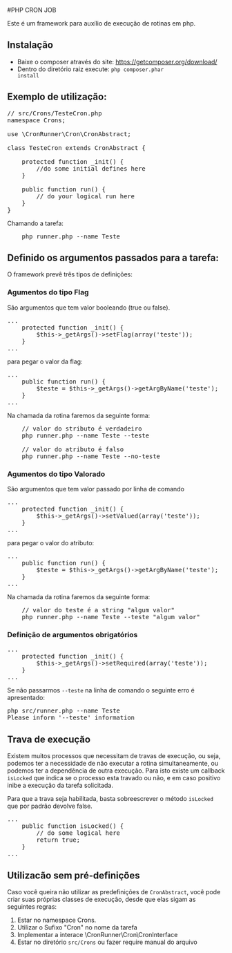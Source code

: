 #PHP CRON JOB

Este é um framework para auxílio de execução de rotinas em php.

## Instalação

* Baixe o composer através do site: https://getcomposer.org/download/
* Dentro do diretório raiz execute: <code>php composer.phar install</code>


## Exemplo de utilização:

<pre>
// src/Crons/TesteCron.php
namespace Crons;

use \CronRunner\Cron\CronAbstract;

class TesteCron extends CronAbstract {

    protected function _init() {
        //do some initial defines here
    }

    public function run() {
        // do your logical run here
    }
}
</pre>
Chamando a tarefa:
<pre>
    php runner.php --name Teste
</pre>

## Definido os argumentos passados para a tarefa:

O framework prevê três tipos de definições:

### Agumentos do tipo Flag
São argumentos que tem valor booleando (true ou false).

<pre>
...
    protected function _init() {
        $this->_getArgs()->setFlag(array('teste'));
    }
...
</pre>

para pegar o valor da flag:
<pre>
...
    public function run() {
        $teste = $this->_getArgs()->getArgByName('teste');
    }
...
</pre>
Na chamada da rotina faremos da seguinte forma:
<pre>
    // valor do stributo é verdadeiro
    php runner.php --name Teste --teste

    // valor do atributo é falso
    php runner.php --name Teste --no-teste
</pre>

### Agumentos do tipo Valorado
São argumentos que tem valor passado por linha de comando

<pre>
...
    protected function _init() {
        $this->_getArgs()->setValued(array('teste'));
    }
...
</pre>

para pegar o valor do atributo:
<pre>
...
    public function run() {
        $teste = $this->_getArgs()->getArgByName('teste');
    }
...
</pre>
Na chamada da rotina faremos da seguinte forma:
<pre>
    // valor do teste é a string "algum valor"
    php runner.php --name Teste --teste "algum valor"
</pre>

### Definição de argumentos obrigatórios
<pre>
...
    protected function _init() {
        $this->_getArgs()->setRequired(array('teste'));
    }
...
</pre>
Se não passarmos <code>--teste</code> na linha de comando o seguinte erro é apresentado:
<pre>
php src/runner.php --name Teste
Please inform '--teste' information
</pre>

## Trava de execução
Existem muitos processos que necessitam de travas de execução, ou seja, podemos ter a necessidade de não executar a rotina simultaneamente, ou podemos ter a dependência de outra execução.
Para isto existe um callback <code>isLocked</code> que indica se o processo esta travado ou não, e em caso positivo inibe a execução da tarefa solicitada.

Para que a trava seja habilitada, basta sobreescrever o método <code>isLocked</code> que por padrão devolve false.
<pre>
...
    public function isLocked() {
        // do some logical here
        return true;
    }
...
</pre>

## Utilizacão sem pré-definições
Caso você queira não utilizar as predefinições de <code>CronAbstract</code>, você pode criar suas próprias classes de execução, desde que elas sigam as seguintes regras:

1.  Estar no namespace Crons.
2.  Utilizar o Sufixo "Cron" no nome da tarefa
3.  Implementar a interace \CronRunner\Cron\CronInterface
4.  Estar no diretório <code>src/Crons</code> ou fazer require manual do arquivo
